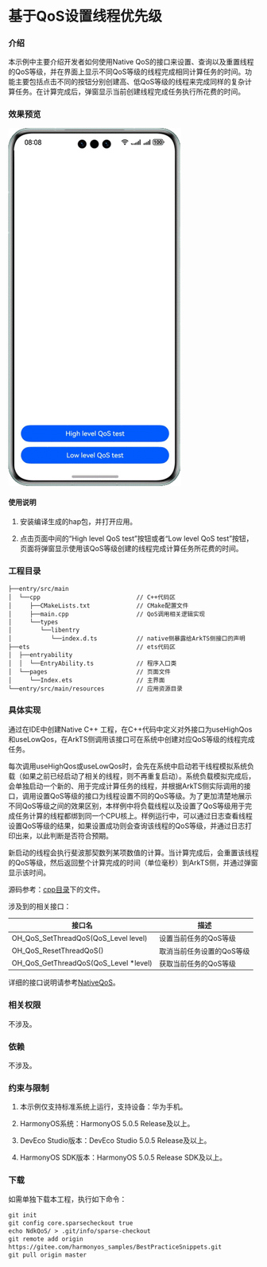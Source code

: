 # 基于QoS设置线程优先级

### 介绍

本示例中主要介绍开发者如何使用Native QoS的接口来设置、查询以及重置线程的QoS等级，并在界面上显示不同QoS等级的线程完成相同计算任务的时间。功能主要包括点击不同的按钮分别创建高、低QoS等级的线程来完成同样的复杂计算任务。在计算完成后，弹窗显示当前创建线程完成任务执行所花费的时间。

### 效果预览

![](./screenshots/device/qos-protect-critical-threads.gif)

#### 使用说明

1. 安装编译生成的hap包，并打开应用。

2. 点击页面中间的“High level QoS test”按钮或者“Low level QoS test”按钮，页面将弹窗显示使用该QoS等级创建的线程完成计算任务所花费的时间。

### 工程目录

```
├──entry/src/main
│  └──cpp                           // C++代码区
│     ├──CMakeLists.txt             // CMake配置文件
│     ├──main.cpp                   // QoS调用相关逻辑实现
│     └──types
│        └──libentry
│           └──index.d.ts           // native侧暴露给ArkTS侧接口的声明            
├──ets                              // ets代码区
│  ├──entryability
│  │  └──EntryAbility.ts            // 程序入口类
│  └──pages                         // 页面文件
│     └──Index.ets                  // 主界面
└──entry/src/main/resources         // 应用资源目录
```

### 具体实现
通过在IDE中创建Native C++ 工程，在C++代码中定义对外接口为useHighQos和useLowQos，在ArkTS侧调用该接口可在系统中创建对应QoS等级的线程完成任务。

每次调用useHighQos或useLowQos时，会先在系统中启动若干线程模拟系统负载（如果之前已经启动了相关的线程，则不再重复启动）。系统负载模拟完成后，会单独启动一个新的、用于完成计算任务的线程，并根据ArkTS侧实际调用的接口，调用设置QoS等级的接口为线程设置不同的QoS等级。为了更加清楚地展示不同QoS等级之间的效果区别，本样例中将负载线程以及设置了QoS等级用于完成任务计算的线程都绑到同一个CPU核上。样例运行中，可以通过日志查看线程设置QoS等级的结果，如果设置成功则会查询该线程的QoS等级，并通过日志打印出来，以此判断是否符合预期。

新启动的线程会执行斐波那契数列某项数值的计算。当计算完成后，会重置该线程的QoS等级，然后返回整个计算完成的时间（单位毫秒）到ArkTS侧，并通过弹窗显示该时间。


源码参考：[cpp目录](entry/src/main/cpp/main.cpp)下的文件。

涉及到的相关接口：

| 接口名 | 描述 |
| -------- | -------- |
| OH_QoS_SetThreadQoS(QoS_Level level) | 设置当前任务的QoS等级 |
| OH_QoS_ResetThreadQoS() | 取消当前任务设置的QoS等级 |
| OH_QoS_GetThreadQoS(QoS_Level *level) | 获取当前任务的QoS等级 |


详细的接口说明请参考[NativeQoS](https://developer.huawei.com/consumer/cn/doc/harmonyos-guides/qos-guidelines)。

### 相关权限

不涉及。

### 依赖

不涉及。

### 约束与限制

1. 本示例仅支持标准系统上运行，支持设备：华为手机。

2. HarmonyOS系统：HarmonyOS 5.0.5 Release及以上。

3. DevEco Studio版本：DevEco Studio 5.0.5 Release及以上。

4. HarmonyOS SDK版本：HarmonyOS 5.0.5 Release SDK及以上。

### 下载

如需单独下载本工程，执行如下命令：
```
git init
git config core.sparsecheckout true
echo NdkQoS/ > .git/info/sparse-checkout
git remote add origin https://gitee.com/harmonyos_samples/BestPracticeSnippets.git
git pull origin master
```
